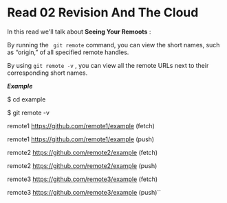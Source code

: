 # Read 02 Revision And The Cloud
In this read we'll talk about **Seeing Your Remoots** :

By running the  `` git remote``  command, you can view the short names, such as “origin,” of all specified remote handles.

By using   ``git remote -v``  , you can view all the remote URLs next to their corresponding short names.


***Example***

$ cd example

$ git remote -v

remote1 https://github.com/remote1/example (fetch)

remote1 https://github.com/remote1/example (push)

remote2 https://github.com/remote2/example (fetch)

remote2 https://github.com/remote2/example (push)

remote3 https://github.com/remote3/example (fetch)

remote3 https://github.com/remote3/example (push)``